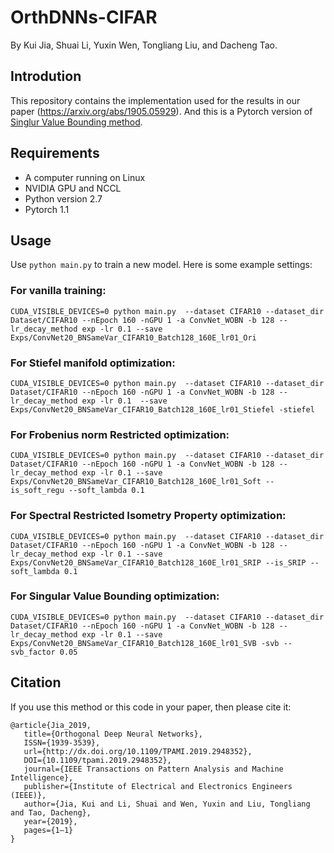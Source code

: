 # OrthDNNs-CIFAR
By Kui Jia, Shuai Li, Yuxin Wen, Tongliang Liu, and Dacheng Tao.

## Introdution
This repository contains the implementation used for the results in our paper (https://arxiv.org/abs/1905.05929). And this is a Pytorch version of [Singlur Value Bounding method](https://github.com/kui-jia/svb).

## Requirements
- A computer running on Linux
- NVIDIA GPU and NCCL
- Python version 2.7
- Pytorch 1.1

## Usage
Use `python main.py` to train a new model. Here is some example settings:
### For vanilla training:
```
CUDA_VISIBLE_DEVICES=0 python main.py  --dataset CIFAR10 --dataset_dir Dataset/CIFAR10 --nEpoch 160 -nGPU 1 -a ConvNet_WOBN -b 128 --lr_decay_method exp -lr 0.1 --save Exps/ConvNet20_BNSameVar_CIFAR10_Batch128_160E_lr01_Ori
```
### For Stiefel manifold optimization:
```
CUDA_VISIBLE_DEVICES=0 python main.py  --dataset CIFAR10 --dataset_dir Dataset/CIFAR10 --nEpoch 160 -nGPU 1 -a ConvNet_WOBN -b 128 --lr_decay_method exp -lr 0.1  --save Exps/ConvNet20_BNSameVar_CIFAR10_Batch128_160E_lr01_Stiefel -stiefel
```
### For Frobenius norm Restricted optimization:
```
CUDA_VISIBLE_DEVICES=0 python main.py  --dataset CIFAR10 --dataset_dir Dataset/CIFAR10 --nEpoch 160 -nGPU 1 -a ConvNet_WOBN -b 128 --lr_decay_method exp -lr 0.1 --save Exps/ConvNet20_BNSameVar_CIFAR10_Batch128_160E_lr01_Soft --is_soft_regu --soft_lambda 0.1
```
### For Spectral Restricted Isometry Property optimization:
```
CUDA_VISIBLE_DEVICES=0 python main.py  --dataset CIFAR10 --dataset_dir Dataset/CIFAR10 --nEpoch 160 -nGPU 1 -a ConvNet_WOBN -b 128 --lr_decay_method exp -lr 0.1 --save Exps/ConvNet20_BNSameVar_CIFAR10_Batch128_160E_lr01_SRIP --is_SRIP --soft_lambda 0.1
```
### For Singular Value Bounding optimization:
```
CUDA_VISIBLE_DEVICES=0 python main.py  --dataset CIFAR10 --dataset_dir Dataset/CIFAR10 --nEpoch 160 -nGPU 1 -a ConvNet_WOBN -b 128 --lr_decay_method exp -lr 0.1 --save Exps/ConvNet20_BNSameVar_CIFAR10_Batch128_160E_lr01_SVB -svb --svb_factor 0.05
```

## Citation
If you use this method or this code in your paper, then please cite it:
```
@article{Jia_2019,
   title={Orthogonal Deep Neural Networks},
   ISSN={1939-3539},
   url={http://dx.doi.org/10.1109/TPAMI.2019.2948352},
   DOI={10.1109/tpami.2019.2948352},
   journal={IEEE Transactions on Pattern Analysis and Machine Intelligence},
   publisher={Institute of Electrical and Electronics Engineers (IEEE)},
   author={Jia, Kui and Li, Shuai and Wen, Yuxin and Liu, Tongliang and Tao, Dacheng},
   year={2019},
   pages={1–1}
}
```
